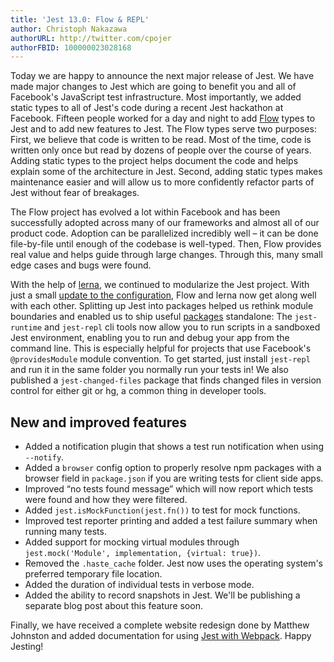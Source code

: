 ```yaml
---
title: 'Jest 13.0: Flow & REPL'
author: Christoph Nakazawa
authorURL: http://twitter.com/cpojer
authorFBID: 100000023028168
---
```


Today we are happy to announce the next major release of Jest. We have made major changes to Jest which are going to benefit you and all of Facebook's JavaScript test infrastructure. Most importantly, we added static types to all of Jest's code during a recent Jest hackathon at Facebook. Fifteen people worked for a day and night to add [Flow](https://flowtype.org/) types to Jest and to add new features to Jest. The Flow types serve two purposes: First, we believe that code is written to be read. Most of the time, code is written only once but read by dozens of people over the course of years. Adding static types to the project helps document the code and helps explain some of the architecture in Jest. Second, adding static types makes maintenance easier and will allow us to more confidently refactor parts of Jest without fear of breakages.

The Flow project has evolved a lot within Facebook and has been successfully adopted across many of our frameworks and almost all of our product code. Adoption can be parallelized incredibly well – it can be done file-by-file until enough of the codebase is well-typed. Then, Flow provides real value and helps guide through large changes. Through this, many small edge cases and bugs were found.

<!--truncate-->

With the help of [lerna](https://github.com/lerna/lerna), we continued to modularize the Jest project. With just a small [update to the configuration](https://github.com/lerna/lerna#lernajson), Flow and lerna now get along well with each other. Splitting up Jest into packages helped us rethink module boundaries and enabled us to ship useful [packages](https://github.com/facebook/jest/tree/master/packages) standalone: The `jest-runtime` and `jest-repl` cli tools now allow you to run scripts in a sandboxed Jest environment, enabling you to run and debug your app from the command line. This is especially helpful for projects that use Facebook's `@providesModule` module convention. To get started, just install `jest-repl` and run it in the same folder you normally run your tests in! We also published a `jest-changed-files` package that finds changed files in version control for either git or hg, a common thing in developer tools.

## New and improved features

- Added a notification plugin that shows a test run notification when using `--notify`.
- Added a `browser` config option to properly resolve npm packages with a browser field in `package.json` if you are writing tests for client side apps.
- Improved “no tests found message” which will now report which tests were found and how they were filtered.
- Added `jest.isMockFunction(jest.fn())` to test for mock functions.
- Improved test reporter printing and added a test failure summary when running many tests.
- Added support for mocking virtual modules through `jest.mock('Module', implementation, {virtual: true})`.
- Removed the `.haste_cache` folder. Jest now uses the operating system's preferred temporary file location.
- Added the duration of individual tests in verbose mode.
- Added the ability to record snapshots in Jest. We'll be publishing a separate blog post about this feature soon.

Finally, we have received a complete website redesign done by Matthew Johnston and added documentation for using [Jest with Webpack](https://jestjs.io/docs/tutorial-webpack.html#content). Happy Jesting!
